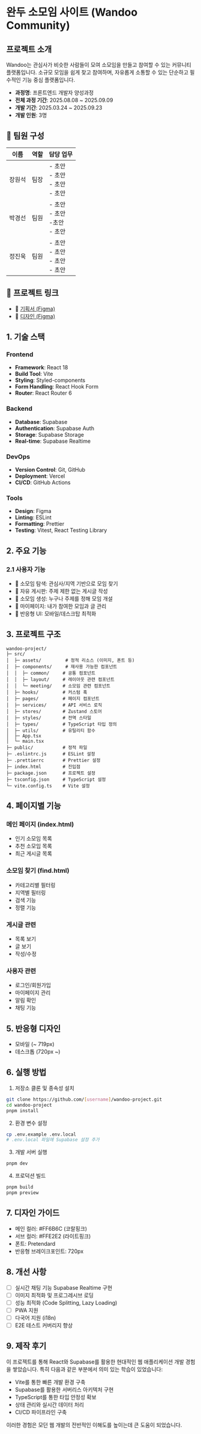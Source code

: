 # 완두 소모임 사이트 (Wandoo Community)

## 프로젝트 소개
Wandoo는 관심사가 비슷한 사람들이 모여 소모임을 만들고 참여할 수 있는 커뮤니티 플랫폼입니다.
소규모 모임을 쉽게 찾고 참여하며, 자유롭게 소통할 수 있는 단순하고 필수적인 기능 중심 플랫폼입니다.

- **과정명**: 프론트엔드 개발자 양성과정
- **전체 과정 기간**: 2025.08.08 ~ 2025.09.09
- **개발 기간**: 2025.03.24 ~ 2025.09.23
- **개발 인원**: 3명

## 👥 팀원 구성
| 이름 | 역할 | 담당 업무 |
|------|------|-----------|
| 장원석 | 팀장 | - 초안 <br>- 초안<br>- 초안<br>- 초안 |
| 박경선 | 팀원 | - 초안<br>- 초안<br>-초안<br>- 초안 |
| 정진욱 | 팀원 | - 초안<br>- 초안<br>- 초안<br>- 초안 |

## 🔗 프로젝트 링크
- 📑 [기획서 (Figma)](https://www.figma.com/slides/JL1XPvmuO0NqHicAzzAlLq)
- 🎨 [디자인 (Figma)](https://www.figma.com/design/ZuUdTJYIuCk5PKx4xYV88Y)

## 1. 기술 스택

### Frontend
- **Framework**: React 18
- **Build Tool**: Vite
- **Styling**: Styled-components
- **Form Handling**: React Hook Form
- **Router**: React Router 6

### Backend
- **Database**: Supabase
- **Authentication**: Supabase Auth
- **Storage**: Supabase Storage
- **Real-time**: Supabase Realtime

### DevOps
- **Version Control**: Git, GitHub
- **Deployment**: Vercel
- **CI/CD**: GitHub Actions

### Tools
- **Design**: Figma
- **Linting**: ESLint
- **Formatting**: Prettier
- **Testing**: Vitest, React Testing Library

## 2. 주요 기능

### 2.1 사용자 기능
- 🔎 소모임 탐색: 관심사/지역 기반으로 모임 찾기
- 📝 자유 게시판: 주제 제한 없는 게시글 작성
- 👥 소모임 생성: 누구나 주제를 정해 모임 개설
- 📌 마이페이지: 내가 참여한 모임과 글 관리
- 📱 반응형 UI: 모바일/데스크탑 최적화

## 3. 프로젝트 구조
```
wandoo-project/
├─ src/
│  ├─ assets/         # 정적 리소스 (이미지, 폰트 등)
│  ├─ components/     # 재사용 가능한 컴포넌트
│  │  ├─ common/     # 공통 컴포넌트
│  │  ├─ layout/     # 레이아웃 관련 컴포넌트
│  │  └─ meeting/    # 소모임 관련 컴포넌트
│  ├─ hooks/         # 커스텀 훅
│  ├─ pages/         # 페이지 컴포넌트
│  ├─ services/      # API 서비스 로직
│  ├─ stores/        # Zustand 스토어
│  ├─ styles/        # 전역 스타일
│  ├─ types/         # TypeScript 타입 정의
│  ├─ utils/         # 유틸리티 함수
│  ├─ App.tsx
│  └─ main.tsx
├─ public/           # 정적 파일
├─ .eslintrc.js      # ESLint 설정
├─ .prettierrc       # Prettier 설정
├─ index.html        # 진입점
├─ package.json      # 프로젝트 설정
├─ tsconfig.json     # TypeScript 설정
└─ vite.config.ts    # Vite 설정
```

## 4. 페이지별 기능

### 메인 페이지 (index.html)
- 인기 소모임 목록
- 추천 소모임 목록
- 최근 게시글 목록

### 소모임 찾기 (find.html)
- 카테고리별 필터링
- 지역별 필터링
- 검색 기능
- 정렬 기능

### 게시글 관련
- 목록 보기 
- 글 보기 
- 작성/수정 

### 사용자 관련
- 로그인/회원가입
- 마이페이지 관리
- 알림 확인
- 채팅 기능

## 5. 반응형 디자인
- 모바일 (~ 719px)
- 데스크톱 (720px ~)

## 6. 실행 방법
1. 저장소 클론 및 종속성 설치
```bash
git clone https://github.com/[username]/wandoo-project.git
cd wandoo-project
pnpm install
```

2. 환경 변수 설정
```bash
cp .env.example .env.local
# .env.local 파일에 Supabase 설정 추가
```

3. 개발 서버 실행
```bash
pnpm dev
```

4. 프로덕션 빌드
```bash
pnpm build
pnpm preview
```

## 7. 디자인 가이드
- 메인 컬러: #FF6B6C (코랄핑크)
- 서브 컬러: #FFE2E2 (라이트핑크)
- 폰트: Pretendard
- 반응형 브레이크포인트: 720px

## 8. 개선 사항
- [ ] 실시간 채팅 기능 Supabase Realtime 구현
- [ ] 이미지 최적화 및 프로그레시브 로딩
- [ ] 성능 최적화 (Code Splitting, Lazy Loading)
- [ ] PWA 지원
- [ ] 다국어 지원 (i18n)
- [ ] E2E 테스트 커버리지 향상

## 9. 제작 후기
이 프로젝트를 통해 React와 Supabase를 활용한 현대적인 웹 애플리케이션 개발 경험을 쌓았습니다. 특히 다음과 같은 부분에서 의미 있는 학습이 있었습니다:

- Vite를 통한 빠른 개발 환경 구축
- Supabase를 활용한 서버리스 아키텍처 구현
- TypeScript를 통한 타입 안정성 확보
- 상태 관리와 실시간 데이터 처리
- CI/CD 파이프라인 구축

이러한 경험은 모던 웹 개발의 전반적인 이해도를 높이는데 큰 도움이 되었습니다.





